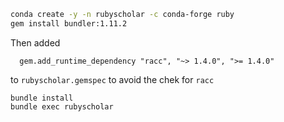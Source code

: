 ```bash
conda create -y -n rubyscholar -c conda-forge ruby
gem install bundler:1.11.2
```

Then added 
```
  gem.add_runtime_dependency "racc", "~> 1.4.0", ">= 1.4.0"
```
to `rubyscholar.gemspec` to avoid the chek for `racc`

```
bundle install
bundle exec rubyscholar
```